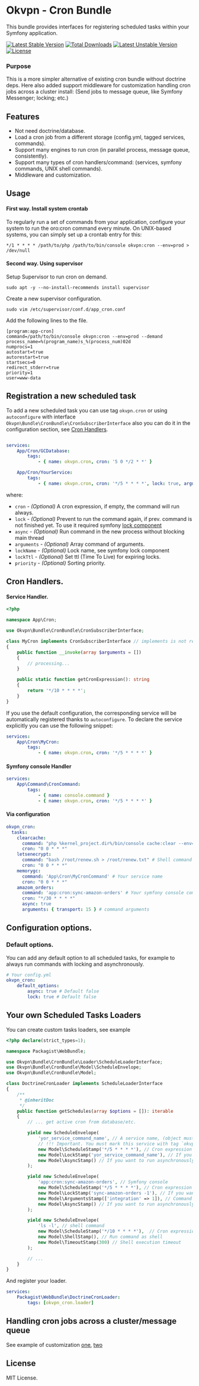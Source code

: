 # Okvpn - Cron Bundle

This bundle provides interfaces for registering scheduled tasks within your Symfony application.

[![Latest Stable Version](https://poser.okvpn.org/okvpn/cron-bundle/v/stable)](https://packagist.org/packages/okvpn/cron-bundle) [![Total Downloads](https://poser.okvpn.org/okvpn/cron-bundle/downloads)](https://packagist.org/packages/okvpn/cron-bundle) [![Latest Unstable Version](https://poser.okvpn.org/okvpn/cron-bundle/v/unstable)](https://packagist.org/packages/okvpn/cron-bundle) [![License](https://poser.okvpn.org/okvpn/cron-bundle/license)](https://packagist.org/packages/okvpn/cron-bundle)

### Purpose
This is a more simpler alternative of existing cron bundle without doctrine deps.
Here also added support middleware for customization handling cron jobs across a cluster install: 
(Send jobs to message queue, like Symfony Messenger; locking; etc.)

Features
--------

- Not need doctrine/database.
- Load a cron job from a different storage (config.yml, tagged services, commands).
- Support many engines to run cron (in parallel process, message queue, consistently).
- Support many types of cron handlers/command: (services, symfony commands, UNIX shell commands).
- Middleware and customization.

Usage
-----

#### First way. Install system crontab

To regularly run a set of commands from your application, configure your system to run the 
oro:cron command every minute. On UNIX-based systems, you can simply set up a crontab entry for this:

```
*/1 * * * * /path/to/php /path/to/bin/console okvpn:cron --env=prod > /dev/null
```

#### Second way. Using supervisor

Setup Supervisor to run cron on demand.

```
sudo apt -y --no-install-recommends install supervisor
```

Create a new supervisor configuration.

```
sudo vim /etc/supervisor/conf.d/app_cron.conf
```
Add the following lines to the file.

```
[program:app-cron]
command=/path/to/bin/console okvpn:cron --env=prod --demand
process_name=%(program_name)s_%(process_num)02d
numprocs=1
autostart=true
autorestart=true
startsecs=0
redirect_stderr=true
priority=1
user=www-data
```

## Registration a new scheduled task

To add a new scheduled task you can use tag `okvpn.cron` or using `autoconfigure`
with interface `Okvpn\Bundle\CronBundle\CronSubscriberInterface`
also you can do it in the configuration section, see [Cron Handlers](#cron-handlers).

```yaml

services:
    App/Cron/GCDatabase:
        tags:
            - { name: okvpn.cron, cron: '5 0 */2 * *' }

    App/Cron/YourService:
        tags:
            - { name: okvpn.cron, cron: '*/5 * * * *', lock: true, arguments: {'arg1': 5}, async: true }

```

where:

- `cron` - *(Optional)* A cron expression, if empty, the command will run always.
- `lock` - *(Optional)* Prevent to run the command again, if prev. command is not finished yet.
To use it required symfony [lock component](https://symfony.com/doc/4.4/components/lock.html) 
- `async` - *(Optional)* Run command in the new process without blocking main thread
- `arguments` - *(Optional)* Array command of arguments. 
- `lockName` - *(Optional)* Lock name, see symfony lock component
- `lockTtl` - *(Optional)* Set ttl (Time To Live) for expiring locks.
- `priority` - *(Optional)* Sorting priority.

## Cron Handlers.


#### Service Handler.

```php
<?php

namespace App\Cron;

use Okvpn\Bundle\CronBundle\CronSubscriberInterface;

class MyCron implements CronSubscriberInterface // implements is not required, but helpful if yor are use autoconfigure
{
    public function __invoke(array $arguments = [])
    {
        // processing...
    }

    public static function getCronExpression(): string
    {
        return '*/10 * * * *';
    }
}
```

If you use the default configuration, the corresponding service will be automatically registered thanks to `autoconfigure`. 
To declare the service explicitly you can use the following snippet:

```yaml
services:
    App\Cron\MyCron:
        tags:
            - { name: okvpn.cron, cron: '*/5 * * * *' }

```

#### Symfony console Handler

```yaml
services:
    App\Command\CronCommand:
        tags:
            - { name: console.command }
            - { name: okvpn.cron, cron: '*/5 * * * *' }
```

#### Via configuration

```yaml
okvpn_cron:
  tasks:
    clearcache:
      command: "php %kernel_project.dir%/bin/console cache:clear --env=prod" # Shell command 
      cron: "0 0 * * *"
    letsenecrypt:
      command: "bash /root/renew.sh > /root/renew.txt" # Shell command 
      cron: "0 0 * * *"
    memorygc:
      command: 'App\Cron\MyCronCommand' # Your service name
      cron: "0 0 * * *"
    amazom_orders:
      command: 'app:cron:sync-amazon-orders' # Your symfony console command name
      cron: "*/30 * * * *"
      async: true
      arguments: { transport: 15 } # command arguments
```

## Configuration options.

### Default options.

You can add any default option to all scheduled tasks, for example to always run commands with locking and asynchronously.

```yaml
# Your config.yml
okvpn_cron:
    default_options:
        async: true # Default false
        lock: true # Default false 
```

## Your own Scheduled Tasks Loaders

You can create custom tasks loaders, see example

```php
<?php declare(strict_types=1);

namespace Packagist\WebBundle;

use Okvpn\Bundle\CronBundle\Loader\ScheduleLoaderInterface;
use Okvpn\Bundle\CronBundle\Model\ScheduleEnvelope;
use Okvpn\Bundle\CronBundle\Model;

class DoctrineCronLoader implements ScheduleLoaderInterface
{
    /**
     * @inheritDoc
     */
    public function getSchedules(array $options = []): iterable
    {
        // ... get active cron from database/etc.

        yield new ScheduleEnvelope(
            'yor_service_command_name', // A service name, (object must be have a __invoke method)
            // !!! Important. You must mark this service with tag `okvpn.cron_service` to add into our service locator.
            new Model\ScheduleStamp('*/5 * * * *'), // Cron expression
            new Model\LockStamp('yor_service_command_name'), // If you want to use locking
            new Model\AsyncStamp() // If you want to run asynchronously
        );

        yield new ScheduleEnvelope(
            'app:cron:sync-amazon-orders', // Symfony console
            new Model\ScheduleStamp('*/5 * * * *'), // Cron expression
            new Model\LockStamp('sync-amazon-orders -1'), // If you want to use locking
            new Model\ArgumentsStamp(['integration' => 1]), // Command arguments
            new Model\AsyncStamp() // If you want to run asynchronously
        );

        yield new ScheduleEnvelope(
            'ls -l', // shell command
            new Model\ScheduleStamp('*/10 * * * *'),  // Cron expression
            new Model\ShellStamp(), // Run command as shell
            new Model\TimeoutStamp(300) // Shell execution timeout
        );

        // ...
    }
}

```

And register your loader.

```yaml
services:
    Packagist\WebBundle\DoctrineCronLoader:
        tags: [okvpn_cron.loader]

```

## Handling cron jobs across a cluster/message queue 

See example of customization 
[one](https://github.com/vtsykun/packeton/tree/master/src/Packagist/WebBundle/Cron/WorkerMiddleware.php), 
[two](https://github.com/vtsykun/packeton/tree/master/src/Packagist/WebBundle/Cron/CronWorker.php)

License
---

MIT License.

